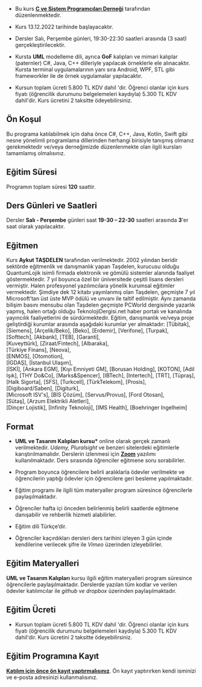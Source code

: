 + Bu kurs [__C ve Sistem Programcıları Derneği__](www.csystem.org) tarafından düzenlenmektedir. 

+ Kurs 13.12.2022 tarihinde başlayacaktır.

+ Dersler Salı, Perşembe günleri, 19:30-22:30 saatleri arasında (3 saat) gerçekleştirilecektir.

+ Kursta __UML__ modelleme dili, ayrıca __GoF__ kalıpları ve mimari kalıplar (paternler) C#, Java, C++ dilleriyle yapılacak örneklerle ele alınacaktır. Kursta terminal uygulamalarının yanı sıra Android, WPF, STL gibi frameworkler ile de örnek uygulamalar yapılacaktır. 

+ Kursun toplam ücreti 5.800 TL KDV dahil 'dir. Öğrenci olanlar için kurs fiyatı (öğrencilik durumunu belgelemeleri kaydıyla) 5.300 TL KDV dahil'dir. Kurs ücretini 2 taksitte ödeyebilirsiniz.

## Ön Koşul
Bu programa katılabilmek için daha önce C#, C++, Java, Kotlin, Swift gibi nesne yönelimli programlama dillerinden herhangi birisiyle tanışmış olmanız gerekmektedir ve/veya derneğimizde düzenlenmekte olan ilgili kursları tamamlamış olmalısınız.

## Eğitim Süresi
Programın toplam süresi __120__ saattir. 

## Ders Günleri ve Saatleri
Dersler __Salı - Perşembe__ günleri saat __19-30 – 22-30__ saatleri arasında __3__'er saat olarak yapılacaktır.

## Eğitmen
Kurs __Aykut TAŞDELEN__ tarafından verilmektedir. 2002 yılından beridir sektörde eğitmenlik ve danışmanlık yapan Taşdelen, kurucusu olduğu QuantumLojik isimli firmada elektronik ve gömülü sistemler alanında faaliyet göstermektedir. 7 yıl boyunca özel bir üniversitede çeşitli lisans dersleri vermiştir. Halen profesyonel yazılımcılara yönelik kurumsal eğitimler vermektedir. Şimdiye dek 12 kitabı yayınlanmış olan Taşdelen, geçmişte 7 yıl Microsoft’tan üst üste MVP ödülü ve unvanı ile taltif edilmiştir. Aynı zamanda bilişim basını mensubu olan Taşdelen geçmişte PCWorld dergisinde yazarlık yapmış, halen ortağı olduğu TeknolojiDergisi.net haber portalı ve kanalında yayıncılık faaliyetlerini de sürdürmektedir. 
Eğitim, danışmanlık ve/veya proje geliştirdiği kurumlar arasında aşağıdaki kurumlar yer almaktadır:
[Tübitak],
[Siemens],
[Arçelik/Beko],
[Beko],
[Erdemir],
[Verifone], 
[Turpak], 
[Softtech], 
[Akbank],
[TEB], 
[Garanti],  
[Kuveyttürk], 
[Ziraat/Fintech], 
[Albaraka],  
[Türkiye Finans], 
[Neova],  
[ENMOS], 
[Otomotion],  
[İGDAŞ], 
[İstanbul Ulaşım],  
[İSKİ], 
[Ankara EGM],
[Kıyı Emniyeti GM], 
[Borusan Holding],
[KOTON], 
[Adil Işık],
[THY Do&Co], 
[Marks&Spencer],
[IBTech], 
[Intertech],
[TRT], 
[Tüpraş],    
[Halk Sigorta], 
[SFS], 
[Turkcell], 
[TürkTelekom], 
[Prosis],  
[Digiboard/Saben], 
[Digiturk],    
[Microsoft ISV's], 
[BİS Çözüm],
[Servus/Provus], 
[Ford Otosan],  
[Sütaş], 
[Arzum Elektrikli Aletleri],  
[Dinçer Lojistik], 
[Infinity Teknoloji],
[IMS Health], 
[Boehringer Ingelheim]           


## Format
+ __UML ve Tasarım Kalıpları kursu*__ online olarak gerçek zamanlı verilmektedir. _Udemy, Pluralsight_ ve benzeri sitelerdeki eğitimlerle karıştırılmamalıdır. Derslerin izlenmesi için __[Zoom](https://zoom.us/)__ yazılımı kullanılmaktadır. Ders sırasında öğrenciler eğitmene soru sorabilirler.

+ Program boyunca öğrencilere belirli aralıklarla ödevler verilmekte ve öğrencilerin yaptığı ödevler için öğrencilere geri besleme yapılmaktadır.

+ Eğitim programı ile ilgili tüm materyaller program süresince öğrencilerle paylaşılmaktadır.

+ Öğrenciler hafta içi önceden belirlenmiş belirli saatlerde eğitmene danışabilir ve rehberlik hizmeti alabilirler.

+ Eğitim dili Türkçe’dir. 

+ Öğrenciler kaçırdıkları dersleri ders tarihini izleyen 3 gün içinde kendilerine verilecek şifre ile _Vimeo_ üzerinden izleyebilirler.

## Eğitim Materyalleri
__UML ve Tasarım Kalıpları__ kursu ilgili eğitim materyalleri program süresince öğrencilerle paylaşılmaktadır. Derslerde yazılan tüm kodlar ve verilen ödevler katılımcılar ile _github ve dropbox_ üzerinden paylaşılmaktadır.

## Eğitim Ücreti
+ Kursun toplam ücreti 5.800 TL KDV dahil 'dir. Öğrenci olanlar için kurs fiyatı (öğrencilik durumunu belgelemeleri kaydıyla) 5.300 TL KDV dahil'dir. Kurs ücretini 2 taksitte ödeyebilirsiniz.

## Eğitim Programına Kayıt
__[Katılım için önce ön kayıt yaptırmalısınız](https://us06web.zoom.us/meeting/register/tZwkde6sqTMsGN396Quux8FdYX5WGc_cGlRI  )__. Ön kayıt yaptırırken kendi isminizi ve e-posta adresinizi kullanmalısınız.
